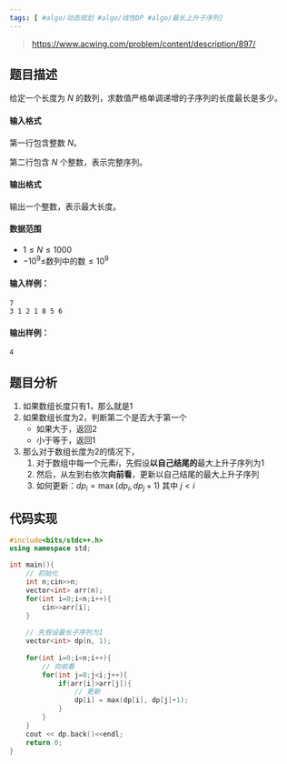 ```yaml
---
tags: [ #algo/动态规划 #algo/线性DP #algo/最长上升子序列]
---
```

> https://www.acwing.com/problem/content/description/897/

## 题目描述

给定一个长度为 $N$ 的数列，求数值严格单调递增的子序列的长度最长是多少。

#### 输入格式

第一行包含整数 $N$。

第二行包含 $N$ 个整数，表示完整序列。

#### 输出格式

输出一个整数，表示最大长度。

#### 数据范围

- $1 \leq N \leq 1000$
- $−10^9$≤数列中的数$\leq 10^9$

#### 输入样例：

```
7
3 1 2 1 8 5 6
```

#### 输出样例：

```
4
```

## 题目分析

1. 如果数组长度只有1，那么就是1
2. 如果数组长度为2，判断第二个是否大于第一个
	- 如果大于，返回2
	- 小于等于，返回1
3. 那么对于数组长度为2的情况下，
	1. 对于数组中每一个元素$i$，先假设**以自己结尾的**最大上升子序列为1
	2. 然后，从左到右依次**向前看**，更新以自己结尾的最大上升子序列
	3. 如何更新：$dp_i = \max(dp_i, dp_j+1)$ 其中 $j<i$

## 代码实现

```C++
#include<bits/stdc++.h>
using namespace std;

int main(){
	// 初始化
    int n;cin>>n;
    vector<int> arr(n);
    for(int i=0;i<n;i++){
        cin>>arr[i];
    }
    
    // 先假设最长子序列为1
    vector<int> dp(n, 1);
    
    for(int i=0;i<n;i++){
	    // 向前看
        for(int j=0;j<i;j++){
            if(arr[i]>arr[j]){
	            // 更新
                dp[i] = max(dp[i], dp[j]+1);
            }
        }
    }
    cout << dp.back()<<endl;
    return 0;
}
```